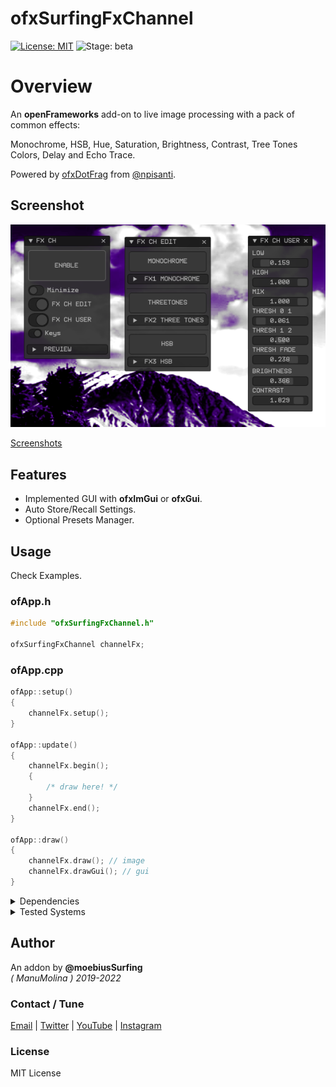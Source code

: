 ofxSurfingFxChannel
=============================
[![License: MIT](https://img.shields.io/badge/License-MIT-yellow.svg)](https://opensource.org/licenses/MIT)
![Stage: beta](https://img.shields.io/badge/-alpha-red)

# Overview

An **openFrameworks** add-on to live image processing with a pack of common effects:  

Monochrome, HSB, Hue, Saturation, Brightness, Contrast, Tree Tones Colors, Delay and Echo Trace.

Powered by [ofxDotFrag](https://github.com/npisanti/ofxDotFrag) from [@npisanti](https://github.com/npisanti).

## Screenshot

![](/examples/1_BasicNoPresets/Capture.PNG)

[Screenshots](https://github.com/moebiussurfing/ofxSurfingFxChannel/blob/master/examples/README.md)  

## Features
- Implemented GUI with **ofxImGui** or **ofxGui**.
- Auto Store/Recall Settings.
- Optional Presets Manager.

## Usage
Check Examples.  

### ofApp.h
```.cpp
#include "ofxSurfingFxChannel.h"

ofxSurfingFxChannel channelFx;
```

### ofApp.cpp
```.cpp
ofApp::setup()
{
	channelFx.setup();
}

ofApp::update()
{
	channelFx.begin();
	{
		/* draw here! */
	}
	channelFx.end();
}

ofApp::draw()
{
	channelFx.draw(); // image
	channelFx.drawGui(); // gui
}
```

<details>
  <summary>Dependencies</summary>
  <p>

* [ofxSurfingImGui](https://github.com/moebiussurfing/ofxSurfingImGui)  
* [ofxSurfingHelpers](https://github.com/moebiussurfing/ofxSurfingHelpers)  
* [ofxImGui](https://github.com/Daandelange/ofxImGui/) / _Optional. FORK from @Daandelange_  
* [ofxSurfingPresets](https://github.com/moebiussurfing/ofxSurfingPresets) / _Optional._  
* ofxGui / _Optional. Core_  

The below add-ons are already packed into **OF_ADDON/libs/**.  
No need to add them manually with the **oF PROJECT GENERATOR**:    
* [ofxDotFrag](https://github.com/npisanti/ofxDotFrag) 
  </p>
</details>

<details>
  <summary>Tested Systems</summary>
  <p>

  - **Windows 10** / **VS 2017-2022** / **OF ~0.11-0.12**
  </p>
</details>

## Author
An addon by **@moebiusSurfing**  
*( ManuMolina ) 2019-2022*  

### Contact / Tune
<p>
<a href="mailto:moebiussurfing@gmail.com" target="_blank">Email</a> |
<a href="https://twitter.com/moebiusSurfing/" rel="nofollow">Twitter</a> | 
<a href="https://www.youtube.com/moebiusSurfing" rel="nofollow">YouTube</a> | 
<a href="https://www.instagram.com/moebiusSurfing/" rel="nofollow">Instagram</a> 
</p>

### License
MIT License
